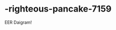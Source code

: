 # -righteous-pancake-7159
EER Daigram!



 <img src="https://user-images.githubusercontent.com/87129673/212978835-a169a8e7-e92f-43a1-af15-6922438fd43b.png" alt="">




